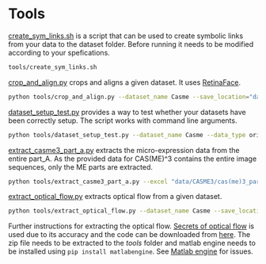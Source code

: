 # Tools

[create_sym_links.sh](create_sym_links.sh) is a script that can be used to create symbolic links from your data to the dataset folder. Before running it needs to be modified according to your spefications.
```sh
tools/create_sym_links.sh
```

[crop_and_align.py](crop_and_align.py) crops and aligns a given dataset. It uses [RetinaFace](https://github.com/serengil/retinaface).
```sh
python tools/crop_and_align.py --dataset_name Casme --save_location="data/CASME/Cropped"
```

[dataset_setup_test.py](dataset_setup_test.py) provides a way to test whether your datasets have been correctly setup. The script works with command line arguments.
```sh
python tools/dataset_setup_test.py --dataset_name Casme --data_type original
```

[extract_casme3_part_a.py](extract_casme3_part_a.py) extracts the micro-expression data from the entire part_A. As the provided data for CAS(ME)^3 contains the entire image sequences, only the ME parts are extracted.
```sh
python tools/extract_casme3_part_a.py --excel "data/CASME3/cas(me)3_part_A_ME_label_JpgIndex_v2.xlsx" --casme3_original "data/casme3/part_a/data/part_A_split/part_A/" --casme3_me "data/casme3/ME_A/"
```
[extract_optical_flow.py](extract_optical_flow.py) extracts optical flow from a given dataset.
```sh
python tools/extract_optical_flow.py --dataset_name Casme --save_location data/Casme
```
Further instructions for extracting the optical flow. [Secrets of optical flow](https://cs.brown.edu/people/dqsun/pubs/cvpr_2010_flow.pdf) is used due to its accuracy and the code can be downloaded from [here](http://files.is.tue.mpg.de/black/src/ijcv_flow_code.zip). The zip file needs to be extracted to the *tools* folder and matlab engine needs to be installed using `pip install matlabengine`. See [Matlab engine](https://se.mathworks.com/help/matlab/matlab-engine-for-python.html) for issues.
